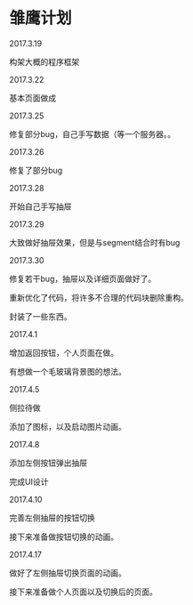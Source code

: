 # 雏鹰计划

2017.3.19

构架大概的程序框架

2017.3.22

基本页面做成

2017.3.25

修复部分bug，自己手写数据（等一个服务器。。

2017.3.26

修复了部分bug

2017.3.28

开始自己手写抽屉

2017.3.29

大致做好抽屉效果，但是与segment结合时有bug

2017.3.30

修复若干bug，抽屉以及详细页面做好了。

重新优化了代码，将许多不合理的代码块删除重构。

封装了一些东西。

2017.4.1

增加返回按钮，个人页面在做。

有想做一个毛玻璃背景图的想法。

2017.4.5

侧拉待做

添加了图标，以及启动图片动画。

2017.4.8

添加左侧按钮弹出抽屉

完成UI设计

2017.4.10

完善左侧抽屉的按钮切换

接下来准备做按钮切换的动画。

2017.4.17

做好了左侧抽屉切换页面的动画。

接下来准备做个人页面以及切换后的页面。